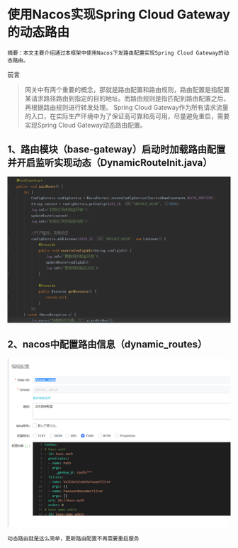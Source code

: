 # 使用Nacos实现Spring Cloud Gateway的动态路由

    摘要：本文主要介绍通过本框架中使用Nacos下发路由配置实现Spring Cloud Gateway的动态路由。

前言
        
>网关中有两个重要的概念，那就是路由配置和路由规则，路由配置是指配置某请求路径路由到指定的目的地址。而路由规则是指匹配到路由配置之后，再根据路由规则进行转发处理。 Spring Cloud Gateway作为所有请求流量的入口，在实际生产环境中为了保证高可靠和高可用，尽量避免重启，需要实现Spring Cloud Gateway动态路由配置。

## 1、路由模块（base-gateway）启动时加载路由配置并开启监听实现动态（DynamicRouteInit.java）

 ![](././index/e1.png)
 
## 2、nacos中配置路由信息（dynamic_routes）

 ![](././index/e2.png)
 
    动态路由就是这么简单，更新路由配置不再需要重启服务